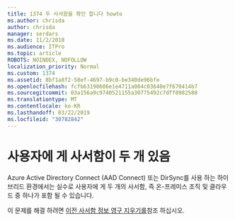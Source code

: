 ```yaml
---
title: 1374 두 사서함을 확인 합니다 howto
ms.author: chrisda
author: chrisda
manager: serdars
ms.date: 11/2/2018
ms.audience: ITPro
ms.topic: article
ROBOTS: NOINDEX, NOFOLLOW
localization_priority: Normal
ms.custom: 1374
ms.assetid: 8bf1a8f2-58ef-4697-b9c0-be340de96bfe
ms.openlocfilehash: fcfb63190606e1e4711a084c03640e7f670414b7
ms.sourcegitcommit: 03a156a9c9740521155a30775492c7dff0982588
ms.translationtype: MT
ms.contentlocale: ko-KR
ms.lasthandoff: 03/22/2019
ms.locfileid: "30782842"
---
```

# <a name="a-user-has-two-mailboxes"></a>사용자에 게 사서함이 두 개 있음

Azure Active Directory Connect (AAD Connect) 또는 DirSync를 사용 하는 하이브리드 환경에서는 실수로 사용자에 게 두 개의 사서함, 즉 온-프레미스 조직 및 클라우드 중 하나가 포함 될 수 있습니다.
  
이 문제를 해결 하려면 [이전 사서함 정보 영구 지우기를](https://blogs.technet.microsoft.com/exchange/2018/01/17/permanently-clear-previous-mailbox-info/)참조 하십시오.
  

